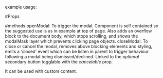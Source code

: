 example usage:
<template>
  <div>
    <button 
      @click="openModal"
    >
      openModal
    </button>

    <Modal 
      ref="modalRef"
    >
      <component 
        :is="`UploadAssessment`" 
        v-bind="uploadAsssessmentProps" 
        @close="closeModal"
      />
    </Modal>
  </div>
</template>
<script>
import Modal from '@/components/Page/Modal';
import { auth } from '@/firebase';

export default {
  name: 'App',
  components: {
    Modal,
  },
  methods: {
    openModal(){
      this.$refs.modalRef.openModal();
    };
    closeModal() {
      this.$refs.modalRef.closeModal();
    },
  },
}
</script>

#Props

  #methods
  openModal:
    To trigger the modal.
    Component is self contained so the suggested use is as in example at top of page.
    Also adds an overflow block to the document body, which stops scrolling, and shows the modalMask layer which prevents clicking page objects.
  closeModal:
    To close or cancel the modal, removes above blocking elements and styling, emits a 'closed' event which can be listen in parent to trigger behaviour following a modal being dismissed/declined.
    Linked to the _optional_ secondary button togglable with the _cancelable_ prop.

It can be used with custom content.
